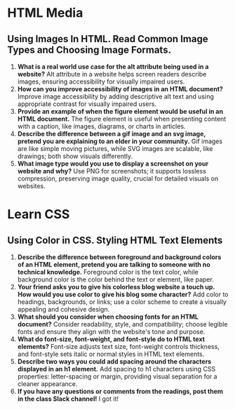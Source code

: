 # HTML Media
## Using Images In HTML. Read Common Image Types and Choosing Image Formats.

1. **What is a real world use case for the alt attribute being used in a website?** Alt attribute in a website helps screen readers describe images, ensuring accessibility for visually impaired users.
2. **How can you improve accessibility of images in an HTML document?** Improve image accessibility by adding descriptive alt text and using appropriate contrast for visually impaired users.
3. **Provide an example of when the figure element would be useful in an HTML document.** The figure element is useful when presenting content with a caption, like images, diagrams, or charts in articles.
4. **Describe the difference between a gif image and an svg image, pretend you are explaining to an elder in your community.** Gif images are like simple moving pictures, while SVG images are scalable, like drawings; both show visuals differently.
5. **What image type would you use to display a screenshot on your website and why?** Use PNG for screenshots; it supports lossless compression, preserving image quality, crucial for detailed visuals on websites.

# Learn CSS
## Using Color in CSS. Styling HTML Text Elements
1. **Describe the difference between foreground and background colors of an HTML element, pretend you are talking to someone with no technical knowledge.** Foreground color is the text color, while background color is the color behind the text or element, like paper.
2. **Your friend asks you to give his colorless blog website a touch up. How would you use color to give his blog some character?** Add color to headings, backgrounds, or links; use a color scheme to create a visually appealing and cohesive design.
3. **What should you consider when choosing fonts for an HTML document?** Consider readability, style, and compatibility; choose legible fonts and ensure they align with the website's tone and purpose.
4. **What do font-size, font-weight, and font-style do to HTML text elements?** Font-size adjusts text size, font-weight controls thickness, and font-style sets italic or normal styles in HTML text elements.
5. **Describe two ways you could add spacing around the characters displayed in an h1 element.** Add spacing to h1 characters using CSS properties: letter-spacing or margin, providing visual separation for a cleaner appearance.
6. **If you have any questions or comments from the readings, post them in the class Slack channel!** I got it!




